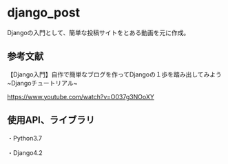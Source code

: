 # django_post
Djangoの入門として、簡単な投稿サイトをとある動画を元に作成。

## 参考文献

【Django入門】自作で簡単なブログを作ってDjangoの１歩を踏み出してみよう ~Djangoチュートリアル~

https://www.youtube.com/watch?v=O037g3NOoXY

## 使用API、ライブラリ
・Python3.7

・Django4.2
